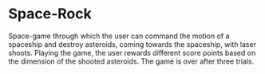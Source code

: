 # Space-Rock
Space-game through which the user can command the motion of a spaceship and destroy asteroids, coming towards the spaceship, with laser shoots. Playing the game, the user rewards different score points based on the dimension of the shooted asteroids. The game is over after three trials.
